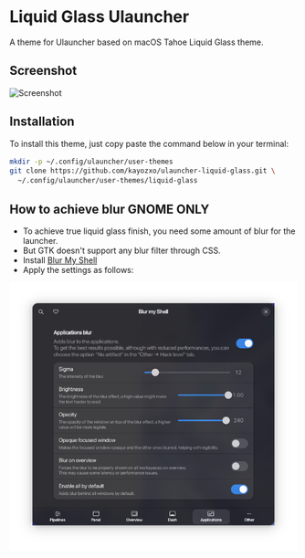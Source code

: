 # Liquid Glass Ulauncher

A theme for Ulauncher based on macOS Tahoe Liquid Glass theme.

## Screenshot

![Screenshot](static/screenshot.png)

## Installation

To install this theme, just copy paste the command below in your terminal:

```sh
mkdir -p ~/.config/ulauncher/user-themes
git clone https://github.com/kayozxo/ulauncher-liquid-glass.git \
  ~/.config/ulauncher/user-themes/liquid-glass
```

## How to achieve blur **GNOME ONLY**

- To achieve true liquid glass finish, you need some amount of blur for the launcher.
- But GTK doesn't support any blur filter through CSS.
- Install [Blur My Shell](https://extensions.gnome.org/extension/3193/blur-my-shell/)
- Apply the settings as follows:

![Blur My Shell settings](static/image.png)
